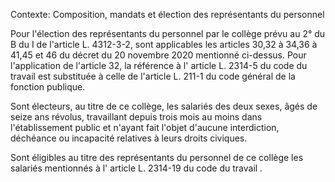 Contexte: Composition, mandats et élection des représentants du personnel

Pour l'élection des représentants du personnel par le collège prévu au 2° du B du I de l'article L. 4312-3-2, sont applicables les articles 30,32 à 34,36 à 41,45 et 46 du décret du 20 novembre 2020 mentionné ci-dessus. Pour l'application de l'article 32, la référence à l' article L. 2314-5 du code du travail est substituée à celle de l'article L. 211-1 du code général de la fonction publique.

Sont électeurs, au titre de ce collège, les salariés des deux sexes, âgés de seize ans révolus, travaillant depuis trois mois au moins dans l'établissement public et n'ayant fait l'objet d'aucune interdiction, déchéance ou incapacité relatives à leurs droits civiques.

Sont éligibles au titre des représentants du personnel de ce collège les salariés mentionnés à l' article L. 2314-19 du code du travail .